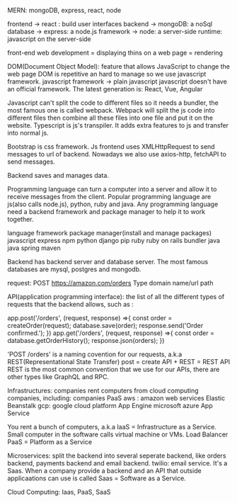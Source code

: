 MERN: mongoDB, express, react, node
 
frontend -> react : build user interfaces
backend ->  mongoDB: a noSql database
        ->  express: a node.js framework
        ->  node: a server-side runtime: javascript on the server-side 

front-end web development = displaying thins on a web page = rendering

DOM(Document Object Model): feature that allows JavaScript to change the web page
DOM is repetitive an hard to manage so we use javascript framework.
javascript framework -> plain javascript 
javascript doesn't have an official framework. The latest generation is: React, Vue, Angular

Javascript can't split the code to different files so it needs a bundler, the most famous one is called webpack. Webpack will split the js code into different files then combine all these files into one file and put it on the website. Typescript is js's transpiler. It adds extra features to js and transfer into normal js.

Bootstrap is css framework.
Js frontend uses XMLHttpRequest to send messages to url of backend. Nowadays we also use axios-http, fetchAPI to send messages.

Backend saves and manages data.

Programming language can turn a computer into a server and allow it to receive messages from the client. Popular programming language are js(also calls node.js), python, ruby and java. Any programming language need a backend framework and package manager to help it to work together.

language        framework      package manager(install and manage packages)
javascript      express         npm
python          django          pip 
ruby            ruby on rails   bundler
java            java spring     maven

Backend has backend server and database server. The most famous databases are mysql, postgres and mongodb.

request: POST https://amazon.com/orders
         Type         domain name/url path


API(application programming interface): 
the list of all the different types of requests that the backend allows, such as :

app.post('/orders', (request, response) =>{
    const order = createOrder(request);
    database.save(order);
    response.send('Order confirmed.');
})
app.get('/orders', (request, response) =>{
    const order = database.getOrderHistory();
    response.json(orders);
})

'POST /orders' is a naming covention for our requests, a.k.a REST(Representational State Transfer)
post = create
API + REST = REST API
REST is the most common convention that we use for our APIs, there are other types like GraphQL and RPC.

Infrastructures: companies rent computers from cloud computing companies, including:
companies                         PaaS
aws : amazon web services      Elastic Beanstalk
gcp: google cloud platform     App Engine
microsoft azure                App Service

You rent a bunch of computers, a.k.a IaaS = Infrastructure as a Service.
Small computer in the software calls virtual machine or VMs.
Load Balancer
 PaaS = Platform as a Service

Microservices: split the backend into several seperate backend, like orders backend, payments backend and email backend.
twilio: email service. It's a Saas. When a company provide a backend and an API that outside applicaations can use is called Saas = Software as a Service.

Cloud Computing: Iaas, PaaS, SaaS

